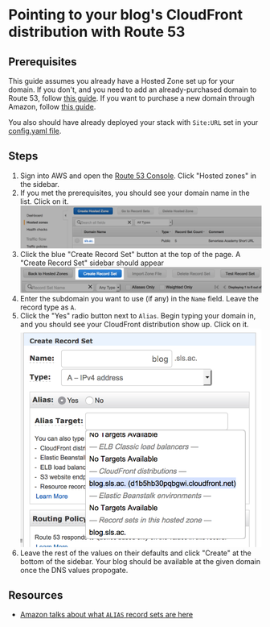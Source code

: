 # Pointing to your blog's CloudFront distribution with Route 53

## Prerequisites

This guide assumes you already have a Hosted Zone set up for your domain. If you don't, and you need to add an already-purchased domain to Route 53, follow [this guide][addguide]. If you want to purchase a new domain through Amazon, follow [this guide][newguide].

You also should have already deployed your stack with `Site:URL` set in your [config.yaml file](../config.sample.yaml).

## Steps
1. Sign into AWS and open the [Route 53 Console](https://console.aws.amazon.com/route53/). Click "Hosted zones" in the sidebar.
2. If you met the prerequisites, you should see your domain name in the list. Click on it.
   ![Domain list](img/zones.png)
3. Click the blue "Create Record Set" button at the top of the page. A "Create Record Set" sidebar should appear
   ![Create record set button](img/createset.png)
4. Enter the subdomain you want to use (if any) in the `Name` field. Leave the record type as `A`.
5. Click the "Yes" radio button next to `Alias`. Begin typing your domain in, and you should see your CloudFront distribution show up. Click on it.
   ![Example input for "Create Record Set" sidebar](img/setinputs.png)
6. Leave the rest of the values on their defaults and click "Create" at the bottom of the sidebar. Your blog should be available at the given domain once the DNS values propogate.

## Resources

- [Amazon talks about what `ALIAS` record sets are here][aliasguide]

[addguide]: https://docs.aws.amazon.com/Route53/latest/DeveloperGuide/creating-migrating.html "Configuring Amazon Route 53 as Your DNS Service"
[aliasguide]: https://docs.aws.amazon.com/Route53/latest/DeveloperGuide/resource-record-sets-choosing-alias-non-alias.html "Choosing Between Alias and Non-Alias Resource Record Sets"
[newguide]: https://docs.aws.amazon.com/Route53/latest/DeveloperGuide/domain-register.html "Registering a New Domain"
